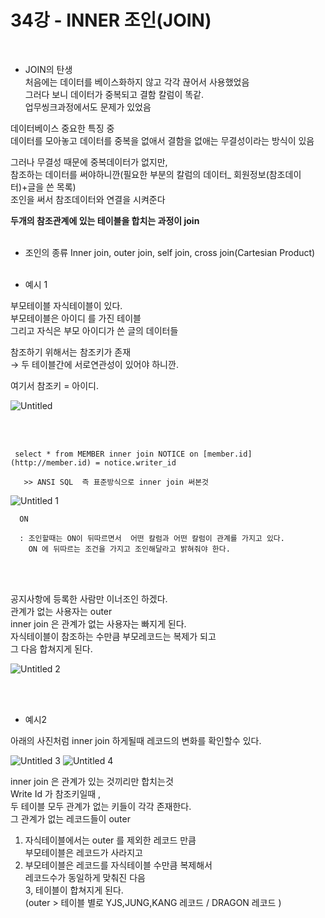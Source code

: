 

# 34강 - INNER 조인(JOIN)
<br>

- JOIN의 탄생  
처음에는 데이터를 베이스화하지 않고 각각 끊어서 사용했었음  
그러다 보니 데이터가 중복되고 결함 칼럼이 똑같.   
업무씽크과정에서도 문제가 있었음  

데이터베이스 중요한 특징 중  
데이터를 모아놓고 데이터를 중복을 없애서 결함을 없애는 무결성이라는 방식이 있음

그러나 무결성 때문에 중복데이터가 없지만,   
참조하는 데이터를 써야하니깐(필요한 부분의 칼럼의 데이터_ 회원정보(참조데이터)+글을 쓴 목록)  
조인을 써서 참조데이터와 연결을 시켜준다

**두개의 참조관계에 있는 테이블을 합치는 과정이 join**
<br><br>

- 조인의 종류
Inner join, outer join, self join, cross join(Cartesian Product)
<br><br>

- 예시 1

부모테이블 자식테이블이 있다.  
부모테이블은 아이디 를 가진 테이블  
그리고 자식은 부모 아이디가 쓴 글의 데이터들  

참조하기 위해서는 참조키가 존재  
→ 두 테이블간에 서로연관성이 있어야 하니깐.

여기서 참조키 = 아이디.  


![Untitled](https://user-images.githubusercontent.com/89206108/166091186-34d16ee2-6d23-4c21-b24c-56d7dcfa6102.png)

<br><br>

```
 select * from MEMBER inner join NOTICE on [member.id](http://member.id) = notice.writer_id
   
   >> ANSI SQL  즉 표준방식으로 inner join 써본것
```

![Untitled 1](https://user-images.githubusercontent.com/89206108/166091232-20085c9a-9272-4dae-99b3-790d206a2203.png)

```
  ON

  : 조인할때는 ON이 뒤따르면서  어떤 칼럼과 어떤 칼럼이 관계를 가지고 있다.  
    ON 에 뒤따르는 조건을 가지고 조인해달라고 밝혀줘야 한다.

```
<br><br>


공지사항에 등록한 사람만 이너조인 하겠다.  
관계가 없는 사용자는 outer  
inner join 은 관계가 없는 사용자는 빠지게 된다.  
자식테이블이 참조하는 수만큼 부모레코드는 복제가 되고   
그 다음 합쳐지게 된다.  




![Untitled 2](https://user-images.githubusercontent.com/89206108/166091239-f17eb6ec-8692-44f3-b9eb-6ac8e43f2331.png)


<br><br>


- 예시2  

아래의 사진처럼 inner join  하게될때 레코드의 변화를 확인할수 있다.


![Untitled 3](https://user-images.githubusercontent.com/89206108/166091258-70e56b20-654b-4553-9a1d-7c946505bfc6.png)
![Untitled 4](https://user-images.githubusercontent.com/89206108/166091260-6179df23-85a2-42ce-87cd-0062cdb7be0a.png)



inner join 은 관계가 있는 것끼리만 합치는것  
 Write Id 가 참조키일때 ,   
두 테이블 모두 관계가 없는 키들이 각각 존재한다.  
그 관계가 없는 레코드들이 outer  
   1. 자식테이블에서는 outer 를 제외한 레코드 만큼  
 부모테이블은 레코드가 사라지고  
   2. 부모테이블은 레코드를 자식테이블 수만큼 복제해서   
레코드수가 동일하게 맞춰진 다음  
   3, 테이블이 합쳐지게 된다.  
(outer > 테이블 별로  YJS,JUNG,KANG 레코드  / DRAGON 레코드 )  
<br><br>
